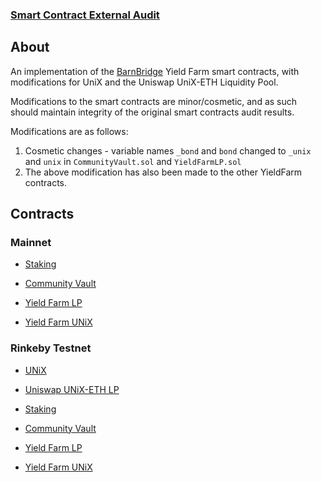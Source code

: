 ### [Smart Contract External Audit](https://github.com/BarnBridge/BarnBridge-YieldFarming/blob/master/BarnBridge-Yield-Farming-and-Incentivization-AUDIT.pdf)

## About

An implementation of the [BarnBridge](https://github.com/BarnBridge/BarnBridge-YieldFarming)
Yield Farm smart contracts, with modifications for UniX and the Uniswap
UniX-ETH Liquidity Pool.

Modifications to the smart contracts are minor/cosmetic, and as such should maintain
integrity of the original smart contracts audit results.

Modifications are as follows:

1) Cosmetic changes - variable names `_bond` and `bond` changed to `_unix` and `unix`
   in `CommunityVault.sol` and `YieldFarmLP.sol`
2) The above modification has also been made to the other YieldFarm contracts.

## Contracts

### Mainnet

- [Staking](https://etherscan.io/address/#code)

- [Community Vault](https://etherscan.io/address/#code)

- [Yield Farm LP](https://etherscan.io/address/#code)

- [Yield Farm UNiX](https://etherscan.io/address/#code)

###  Rinkeby Testnet

- [UNiX](https://rinkeby.etherscan.io/address/0xDDD6A0ECc3c6F6C102E5eA3d8Af7B801d1a77aC8)

- [Uniswap UNiX-ETH LP](https://rinkeby.etherscan.io/address/0xb85d6cd4d8102ceff4d95bf8d12478eeb55345c7)

- [Staking](https://rinkeby.etherscan.io/address/0x84D72A804bC00DABe61de2Edf3131acCe3e83ef1#code)

- [Community Vault](https://rinkeby.etherscan.io/address/0x69D1C2F23C1665A5d19e78106522e8e05d407dA1#code)

- [Yield Farm LP](https://rinkeby.etherscan.io/address/0x329cd24CDbcF58f1011A56A077E8A5cAd5c8B5E3#code)

- [Yield Farm UNiX](https://rinkeby.etherscan.io/address/0x8eD7Ff716e9462C71CA0496C82CAFA6ec4997565#code)
